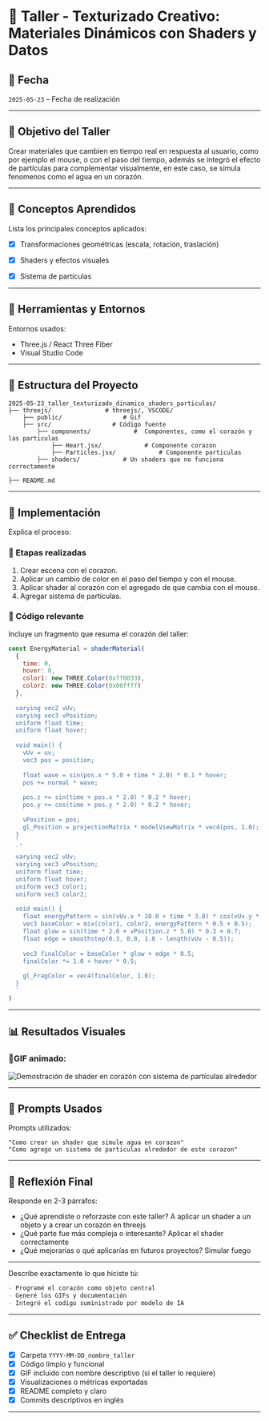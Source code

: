 # 🧪 Taller - Texturizado Creativo: Materiales Dinámicos con Shaders y Datos

## 📅 Fecha
`2025-05-23` – Fecha de realización 

---

## 🎯 Objetivo del Taller

Crear materiales que cambien en tiempo real en respuesta al usuario, como por ejemplo el mouse, o con el paso del tiempo, además se integró el efecto de partículas para complementar visualmente, en este caso, se simula fenomenos como el agua en un corazón.

---

## 🧠 Conceptos Aprendidos

Lista los principales conceptos aplicados:

- [x] Transformaciones geométricas (escala, rotación, traslación)
- [x] Shaders y efectos visuales
- [x] Sistema de partículas


---

## 🔧 Herramientas y Entornos

Entornos usados:

- Three.js / React Three Fiber
- Visual Studio Code


---

## 📁 Estructura del Proyecto

```
2025-05-23_taller_texturizado_dinamico_shaders_particulas/
├── threejs/               # threejs/, VSCODE/
    ├── public/                 # Gif
    ├── src/                 # Código fuente
        ├── components/            #  Componentes, como el corazón y las particulas
            ├── Heart.jsx/            # Componente corazon
            ├── Particles.jsx/            # Componente particulas
        ├── shaders/            # Un shaders que no funciona correctamente

├── README.md
```


---

## 🧪 Implementación

Explica el proceso:

### 🔹 Etapas realizadas
1. Crear escena con el corazon.
2. Aplicar un cambio de color en el paso del tiempo y con el mouse.
3. Aplicar shader al corazón con el agregado de que cambia con el mouse.
4. Agregar sistema de particulas.

### 🔹 Código relevante

Incluye un fragmento que resuma el corazón del taller:

```js
const EnergyMaterial = shaderMaterial(
  {
    time: 0,
    hover: 0,
    color1: new THREE.Color(0xff0033),
    color2: new THREE.Color(0x00ffff)
  },
  `
  varying vec2 vUv;
  varying vec3 vPosition;
  uniform float time;
  uniform float hover;
  
  void main() {
    vUv = uv;
    vec3 pos = position;
    
    float wave = sin(pos.x * 5.0 + time * 2.0) * 0.1 * hover;
    pos += normal * wave;
    
    pos.z += sin(time + pos.x * 2.0) * 0.2 * hover;
    pos.y += cos(time + pos.y * 2.0) * 0.2 * hover;
    
    vPosition = pos;
    gl_Position = projectionMatrix * modelViewMatrix * vec4(pos, 1.0);
  }
  `,
  `
  varying vec2 vUv;
  varying vec3 vPosition;
  uniform float time;
  uniform float hover;
  uniform vec3 color1;
  uniform vec3 color2;
  
  void main() {
    float energyPattern = sin(vUv.x * 20.0 + time * 3.0) * cos(vUv.y * 20.0 + time * 2.0);
    vec3 baseColor = mix(color1, color2, energyPattern * 0.5 + 0.5);
    float glow = sin(time * 2.0 + vPosition.z * 5.0) * 0.3 + 0.7;
    float edge = smoothstep(0.3, 0.8, 1.0 - length(vUv - 0.5));
    
    vec3 finalColor = baseColor * glow + edge * 0.5;
    finalColor *= 1.0 + hover * 0.5;
    
    gl_FragColor = vec4(finalColor, 1.0);
  }
  `
)

```

---

## 📊 Resultados Visuales

### 📌GIF animado:


![Demostración de shader en corazón con sistema de partículas alrededor](./threejs/taller21/public/DemostracionTallerShaderDinamico.gif)

---

## 🧩 Prompts Usados

Prompts utilizados:

```text
"Como crear un shader que simule agua en corazon"
"Como agrego un sistema de particulas alrededor de este corazon"
```


---

## 💬 Reflexión Final

Responde en 2-3 párrafos:

- ¿Qué aprendiste o reforzaste con este taller? A aplicar un shader a un objeto y a crear un corazón en threejs
- ¿Qué parte fue más compleja o interesante? Aplicar el shader correctamente
- ¿Qué mejorarías o qué aplicarías en futuros proyectos? Simular fuego

---


Describe exactamente lo que hiciste tú:

```markdown
- Programé el corazón como objeto central
- Generé los GIFs y documentación
- Integré el codigo suministrado por modelo de IA
```

---

## ✅ Checklist de Entrega

- [x] Carpeta `YYYY-MM-DD_nombre_taller`
- [x] Código limpio y funcional
- [x] GIF incluido con nombre descriptivo (si el taller lo requiere)
- [x] Visualizaciones o métricas exportadas
- [x] README completo y claro
- [x] Commits descriptivos en inglés

---